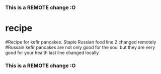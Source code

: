 ### This is a REMOTE change :O
# recipe
#Recipe for kefir pancakes. Staple Russian food line 2 changed remotely
#Russain kefir pancakes are not only good for the soul but they are very good for your health
last line changed locally
### This is a REMOTE change :O
